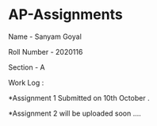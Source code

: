 # AP-Assignments

Name - Sanyam Goyal

Roll Number - 2020116

Section - A

Work Log :

*Assignment 1 Submitted on 10th October .

*Assignment 2 will be uploaded soon ....
